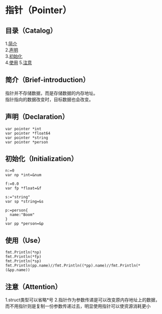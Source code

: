 # 指针（Pointer）
## 目录（Catalog）
1.[简介](#%E7%AE%80%E4%BB%8Bbrief-introduction)</br>
2.[声明](#%E5%A3%B0%E6%98%8Edeclaration)</br>
3.[初始化](#%E5%88%9D%E5%A7%8B%E5%8C%96initialization)</br>
4.[使用](#%E4%BD%BF%E7%94%A8use)
5.[注意](#%E6%B3%A8%E6%84%8Fattention)
## 简介（Brief-introduction）
指针并不存储数据，而是存储数据的内存地址。</br>
指针指向的数据改变时，目标数据也会改变。</br>
## 声明（Declaration）
```
var pointer *int
var pointer *float64
var pointer *string
var pointer *person
```
## 初始化（Initialization）
```
n:=0
var np *int=&num

f:=0.0
var fp *float=&f

s:="string"
var sp *string=&s

p:=person{
  name:"Boom"
}
var pp *person=&p
```
## 使用（Use）
```
fmt.Println(*np)
fmt.Println(*fp)
fmt.Println(*sp)
fmt.Println(pp.name)//fmt.Println((*pp).name)//fmt.Println(*(&pp.name))
```
## 注意（Attention）
1.struct类型可以省略\*号
2.指针作为参数传递是可以改变原内存地址上的数据，而不用指针则是复制一份参数传递过去，明显使用指针可以使资源消耗更小
